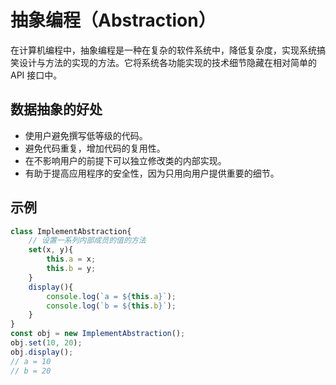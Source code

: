 # 抽象编程（Abstraction）
在计算机编程中，抽象编程是一种在复杂的软件系统中，降低复杂度，实现系统搞笑设计与方法的实现的方法。它将系统各功能实现的技术细节隐藏在相对简单的 API 接口中。

## 数据抽象的好处
* 使用户避免撰写低等级的代码。
* 避免代码重复，增加代码的复用性。
* 在不影响用户的前提下可以独立修改类的内部实现。
* 有助于提高应用程序的安全性，因为只用向用户提供重要的细节。

## 示例
```javascript
class ImplementAbstraction{
    // 设置一系列内部成员的值的方法
    set(x, y){
        this.a = x;
        this.b = y;
    }
    display(){
        console.log(`a = ${this.a}`);
        console.log(`b = ${this.b}`);
    }
}
const obj = new ImplementAbstraction();
obj.set(10, 20);
obj.display();
// a = 10
// b = 20
```